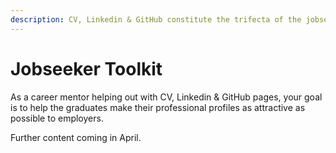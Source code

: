 ```yaml
---
description: CV, Linkedin & GitHub constitute the trifecta of the jobseeker toolkit.
---
```


# Jobseeker Toolkit

As a career mentor helping out with CV, Linkedin & GitHub pages, your goal is to help the graduates make their professional profiles as attractive as possible to employers.

Further content coming in April.
